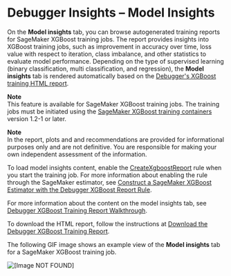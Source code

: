 # Debugger Insights – Model Insights<a name="debugger-on-studio-insights-model-insights"></a>

On the **Model insights** tab, you can browse autogenerated training reports for SageMaker XGBoost training jobs\. The report provides insights into XGBoost training jobs, such as improvement in accuracy over time, loss value with respect to iteration, class imbalance, and other statistics to evaluate model performance\. Depending on the type of supervised learning \(binary classification, multi classification, and regression\), the **Model insights** tab is rendered automatically based on the [Debugger's XGBoost training HTML report](https://docs.aws.amazon.com/sagemaker/latest/dg/debugger-training-xgboost-report.html)\.

**Note**  
This feature is available for SageMaker XGBoost training jobs\. The training jobs must be initiated using the [SageMaker XGBoost training containers](https://docs.aws.amazon.com/sagemaker/latest/dg/ecr-us-west-1.html#xgboost-us-west-1.title) version 1\.2\-1 or later\.

**Note**  
In the report, plots and and recommendations are provided for informational purposes only and are not definitive\. You are responsible for making your own independent assessment of the information\.

To load model insights content, enable the [CreateXgboostReport](debugger-built-in-rules.md#create-xgboost-report) rule when you start the training job\. For more information about enabling the rule through the SageMaker estimator, see [Construct a SageMaker XGBoost Estimator with the Debugger XGBoost Report Rule](debugger-training-xgboost-report.md#debugger-training-xgboost-report-estimator)\.

For more information about the content on the model insights tab, see [Debugger XGBoost Training Report Walkthrough](https://docs.aws.amazon.com/sagemaker/latest/dg/debugger-training-xgboost-report.html#debugger-training-xgboost-report-walkthrough)\.

To download the HTML report, follow the instructions at [Download the Debugger XGBoost Training Report](https://docs.aws.amazon.com/sagemaker/latest/dg/debugger-training-xgboost-report.html#debugger-training-xgboost-report-download)\.

The following GIF image shows an example view of the **Model insights** tab for a SageMaker XGBoost training job\.

![\[Image NOT FOUND\]](http://docs.aws.amazon.com/sagemaker/latest/dg/images/debugger/debugger-studio-insights-model-xgboost.gif)